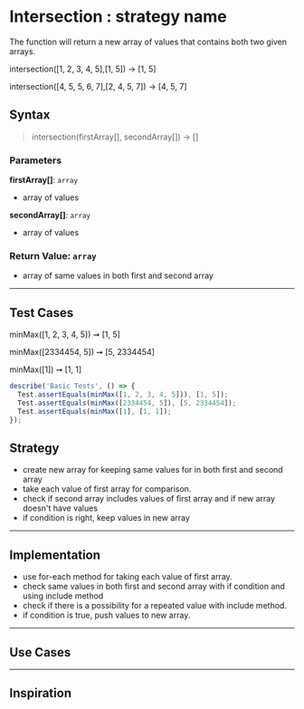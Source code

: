 # Intersection : strategy name

The function will return a new array of values that contains both two given arrays.

intersection([1, 2, 3, 4, 5],[1, 5]) -> [1, 5]

intersection([4, 5, 5, 6, 7],[2, 4, 5, 7]) -> [4, 5, 7]

## Syntax

> intersection(firstArray[], secondArray[]) -> []

### Parameters

**firstArray[]**: `array`

- array of values

**secondArray[]**: `array`

- array of values

### Return Value: `array`

- array of same values in both first and second array

---

## Test Cases

minMax([1, 2, 3, 4, 5]) ➞ [1, 5]

minMax([2334454, 5]) ➞ [5, 2334454]

minMax([1]) ➞ [1, 1]

```js
describe('Basic Tests', () => {
  Test.assertEquals(minMax([1, 2, 3, 4, 5])), [1, 5]);
  Test.assertEquals(minMax([2334454, 5]), [5, 2334454]);
  Test.assertEquals(minMax([1], [1, 1]);
});
```

## Strategy

- create new array for keeping same values for in both first and second array
- take each value of first array for comparison.
- check if second array includes values of first array and if new array doesn't have values
- if condition is right, keep values in new array

---

## Implementation

- use for-each method for taking each value of first array.
- check same values in both first and second array with if condition and using include method
- check if there is a possibility for a repeated value with include method.
- if condition is true, push values to new array.

---

## Use Cases

---

## Inspiration

<!--
  was there any code, blog post, video, ... that inspired your solution?
  there's nothing wrong with adapting other people's code, just give them credit!
  and say how it inspired your solution.
-->

